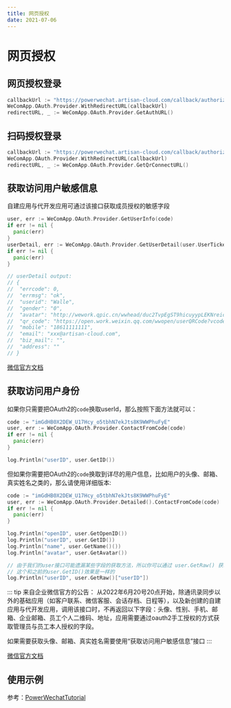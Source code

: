 ```yaml
---
title: 网页授权
date: 2021-07-06
---
```


# 网页授权

## 网页授权登录

``` go
callbackUrl := "https://powerwechat.artisan-cloud.com/callback/authorized/user"
WeComApp.OAuth.Provider.WithRedirectURL(callbackUrl)
redirectURL, _ := WeComApp.OAuth.Provider.GetAuthURL()
```



## 扫码授权登录

``` go
callbackUrl := "https://powerwechat.artisan-cloud.com/callback/authorized/user"
WeComApp.OAuth.Provider.WithRedirectURL(callbackUrl)
redirectURL, _ := WeComApp.OAuth.Provider.GetQrConnectURL()
```

## 获取访问用户敏感信息

自建应用与代开发应用可通过该接口获取成员授权的敏感字段

``` go
user, err := WeComApp.OAuth.Provider.GetUserInfo(code)
if err != nil {
  panic(err)
}
userDetail, err := WeComApp.OAuth.Provider.GetUserDetail(user.UserTicket)
if err != nil {
  panic(err)
}

// userDetail output:
// {
// 	"errcode": 0,
// 	"errmsg": "ok",
// 	"userid": "Walle",
// 	"gender": "0",
// 	"avatar": "http://wework.qpic.cn/wwhead/duc2TvpEgST9hicuyypLEKNreicYWfEwYNtUGkXicyzeH7dTLVyLBM52ULDFaic3nj5D8Ox597meRmA/0",
// 	"qr_code": "https://open.work.weixin.qq.com/wwopen/userQRCode?vcode=vc506f7b53734f5d32",
// 	"mobile": "18611111111",
// 	"email": "xxx@artisan-cloud.com",
// 	"biz_mail": "",
// 	"address": ""
// }
```


[微信官方文档](https://developer.work.weixin.qq.com/document/path/95833)

## 获取访问用户身份

如果你只需要把OAuth2的`code`换取userId，那么按照下面方法就可以：

``` go
code := "imGdHB0X2DEW_U17Hcy_o5tbhN7ekJts8K9WWPhuFyE"
user, err := WeComApp.OAuth.Provider.ContactFromCode(code)
if err != nil {
  panic(err)
}

log.Println("userID", user.GetID())
```

但如果你需要把OAuth2的`code`换取到详尽的用户信息，比如用户的头像、邮箱、真实姓名之类的，那么请使用详细版本:

``` go
code := "imGdHB0X2DEW_U17Hcy_o5tbhN7ekJts8K9WWPhuFyE"
user, err := WeComApp.OAuth.Provider.Detailed().ContactFromCode(code)
if err != nil {
  panic(err)
}

log.Println("openID", user.GetOpenID())
log.Println("userID", user.GetID())
log.Println("name", user.GetName()())
log.Println("avatar", user.GetAvatar())

// 由于我们的user接口可能遗漏某些字段的获取方法，所以你可以通过 user.GetRaw() 获取一个HashMap，
// 这个和之前的user.GetID()效果是一样的
log.Println("userID", user.GetRaw()["userID"])
```

::: tip
来自企业微信官方的公告： 
从2022年6月20号20点开始，除通讯录同步以外的基础应用（如客户联系、微信客服、会话存档、日程等），以及新创建的自建应用与代开发应用，调用该接口时，不再返回以下字段：头像、性别、手机、邮箱、企业邮箱、员工个人二维码、地址，应用需要通过oauth2手工授权的方式获取管理员与员工本人授权的字段。

如果需要获取头像、邮箱、真实姓名需要使用“获取访问用户敏感信息”接口
:::

[微信官方文档](https://open.work.weixin.qq.com/api/doc/90000/90135/91437)



## 使用示例
 
参考：[PowerWechatTutorial](https://github.com/ArtisanCloud/PowerWechatTutorial/blob/master/controllers/wecom/oauth-controller.go)
